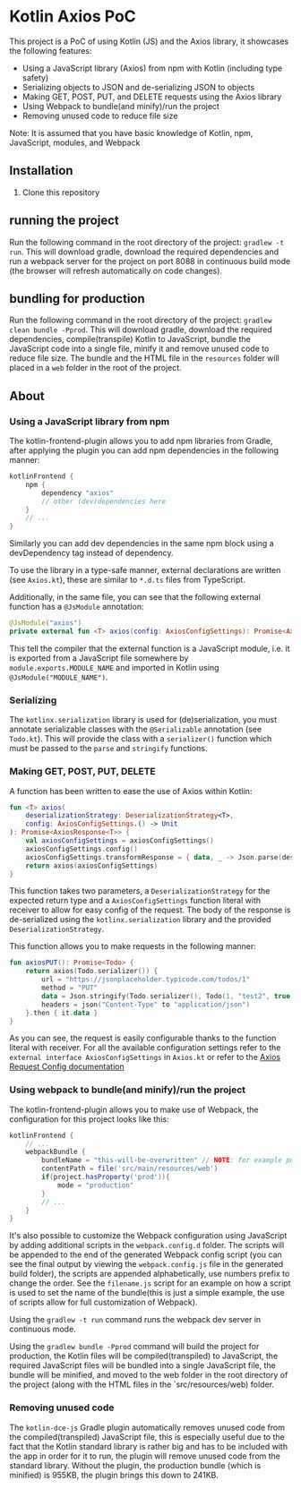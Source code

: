 # Kotlin Axios PoC
This project is a PoC of using Kotlin (JS) and the Axios library, it showcases the following features:
* Using a JavaScript library (Axios) from npm with Kotlin (including type safety)
* Serializing objects to JSON and de-serializing JSON to objects
* Making GET, POST, PUT, and DELETE requests using the Axios library
* Using Webpack to bundle(and minify)/run the project
* Removing unused code to reduce file size
 
Note: It is assumed that you have basic knowledge of Kotlin, npm, JavaScript, modules, and Webpack
 
## Installation
1. Clone this repository

## running the project
Run the following command in the root directory of the project: `gradlew -t run`. 
This will download gradle, download the required dependencies and run a webpack server for the project on port 8088 in continuous build mode (the browser will refresh automatically on code changes).

## bundling for production
Run the following command in the root directory of the project: `gradlew clean bundle -Pprod`. 
This will download gradle, download the required dependencies, compile(transpile) Kotlin to JavaScript, bundle the JavaScript code into a single file, minify it and remove unused code to reduce file size.
The bundle and the HTML file in the `resources` folder will placed in a `web` folder in the root of the project.

## About

### Using a JavaScript library from npm
The kotlin-frontend-plugin allows you to add npm libraries from Gradle, after applying the plugin you can add npm dependencies in the following manner:
```groovy
kotlinFrontend {
    npm {
        dependency "axios"
        // other (dev)dependencies here 
    }
    // ...
}
```
Similarly you can add dev dependencies in the same npm block using a devDependency tag instead of dependency.

To use the library in a type-safe manner, external declarations are written (see `Axios.kt`), these are similar to `*.d.ts` files from TypeScript.

Additionally, in the same file, you can see that the following external function has a `@JsModule` annotation:
```kotlin
@JsModule("axios")
private external fun <T> axios(config: AxiosConfigSettings): Promise<AxiosResponse<T>>
```
This tell the compiler that the external function is a JavaScript module, i.e. it is exported from a JavaScript file somewhere by `module.exports.MODULE_NAME` and imported in Kotlin using `@JsModule("MODULE_NAME")`.

### Serializing
The `kotlinx.serialization` library is used for (de)serialization, 
you must annotate serializable classes with the `@Serializable` annotation (see `Todo.kt`).
This will provide the class with a `serializer()` function which must be passed to the `parse` and `stringify` functions.

### Making GET, POST, PUT, DELETE
A function has been written to ease the use of Axios within Kotlin:
```kotlin
fun <T> axios(
    deserializationStrategy: DeserializationStrategy<T>,
    config: AxiosConfigSettings.() -> Unit
): Promise<AxiosResponse<T>> {
    val axiosConfigSettings = axiosConfigSettings()
    axiosConfigSettings.config()
    axiosConfigSettings.transformResponse = { data, _ -> Json.parse(deserializationStrategy, data as String) }
    return axios(axiosConfigSettings)
}
```
This function takes two parameters, a `DeserializationStrategy` for the expected return type and a `AxiosConfigSettings` function literal with receiver to allow for easy config of the request.
The body of the response is de-serialized using the `kotlinx.serialization` library and the provided `DeserializationStrategy`.

This function allows you to make requests in the following manner:
```kotlin
fun axiosPUT(): Promise<Todo> {
    return axios(Todo.serializer()) {
        url = "https://jsonplaceholder.typicode.com/todos/1"
        method = "PUT"
        data = Json.stringify(Todo.serializer(), Todo(1, "test2", true, 1))
        headers = json("Content-Type" to "application/json")
    }.then { it.data }
}
```
As you can see, the request is easily configurable thanks to the function literal with receiver. For all the available configuration settings refer to the `external interface AxiosConfigSettings` in `Axios.kt` or refer to the [Axios Request Config documentation](https://github.com/axios/axios#request-config)

### Using webpack to bundle(and minify)/run the project
The kotlin-frontend-plugin allows you to make use of Webpack, the configuration for this project looks like this:
```groovy
kotlinFrontend {
    // ...
    webpackBundle {
        bundleName = "this-will-be-overwritten" // NOTE: for example purposes this is overwritten in `webpack.config.d/filename.js`.
        contentPath = file('src/main/resources/web')
        if(project.hasProperty('prod')){
            mode = "production"
        }
        // ... 
    }
}
```
It's also possible to customize the Webpack configuration using JavaScript by adding additional scripts in the `webpack.config.d` folder. The scripts will be appended to the end of the generated Webpack config script (you can see the final output by viewing the `webpack.config.js` file in the generated build folder), the scripts are appended alphabetically, use numbers prefix to change the order.
See the `filename.js` script for an example on how a script is used to set the name of the bundle(this is just a simple example, the use of scripts allow for full customization of Webpack).

Using the `gradlew -t run` command runs the webpack dev server in continuous mode.

Using the `gradlew bundle -Pprod` command will build the project for production, the Kotlin files will be compiled(transpiled) to JavaScript, the required JavaScript files will be bundled into a single JavaScript file, the bundle will be minified, and moved to the web folder in the root directory of the project (along with the HTML files in the `src/resources/web) folder.

### Removing unused code
The `kotlin-dce-js` Gradle plugin automatically removes unused code from the compiled(transpiled) JavaScript file, this is especially useful due to the fact that the Kotlin standard library is rather big and has to be included with the app in order for it to run, the plugin will remove unused code from the standard library.
Without the plugin, the production bundle (which is minified) is 955KB, the plugin brings this down to 241KB.
